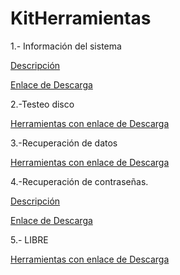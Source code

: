 # KitHerramientas

1.- Información del sistema

[Descripción](modulo0/modulo0.md)


[Enlace de Descarga]()

2.-Testeo disco

[Herramientas con enlace de Descarga](modulo1/modulo1.md)

3.-Recuperación de datos

[Herramientas con enlace de Descarga](modulo2/modulo2.md)

4.-Recuperación de contraseñas.

[Descripción](modulo3/modulo3.md)

[Enlace de Descarga](https://www.nirsoft.net/password_recovery_tools.html)

5.- LIBRE

[Herramientas con enlace de Descarga](modulo4/modulo4.md)


